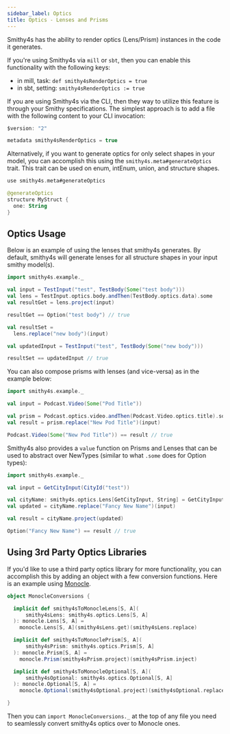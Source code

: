 ```yaml
---
sidebar_label: Optics
title: Optics - Lenses and Prisms
---
```


Smithy4s has the ability to render optics (Lens/Prism) instances in the code it generates.

If you're using Smithy4s via `mill` or `sbt`, then you can enable this functionality with the following keys:

* in mill, task: `def smithy4sRenderOptics = true`
* in sbt, setting: `smithy4sRenderOptics := true`

If you are using Smithy4s via the CLI, then they way to utilize this feature is through your Smithy specifications. The simplest approach is to add a file with the following content to your CLI invocation:

```kotlin
$version: "2"

metadata smithy4sRenderOptics = true
```

Alternatively, if you want to generate optics for only select shapes in your model, you can accomplish this using
the `smithy4s.meta#generateOptics` trait. This trait can be used on enum, intEnum, union, and structure shapes.

```kotlin
use smithy4s.meta#generateOptics

@generateOptics
structure MyStruct {
  one: String
}
```

## Optics Usage

Below is an example of using the lenses that smithy4s generates. By default, smithy4s will generate lenses for all structure shapes in your input smithy model(s).

```scala mdoc:reset
import smithy4s.example._

val input = TestInput("test", TestBody(Some("test body")))
val lens = TestInput.optics.body.andThen(TestBody.optics.data).some
val resultGet = lens.project(input)

resultGet == Option("test body") // true

val resultSet =
  lens.replace("new body")(input)

val updatedInput = TestInput("test", TestBody(Some("new body")))

resultSet == updatedInput // true
```

You can also compose prisms with lenses (and vice-versa) as in the example below:

```scala mdoc:reset
import smithy4s.example._

val input = Podcast.Video(Some("Pod Title"))

val prism = Podcast.optics.video.andThen(Podcast.Video.optics.title).some
val result = prism.replace("New Pod Title")(input)

Podcast.Video(Some("New Pod Title")) == result // true
```

Smithy4s also provides a `value` function on Prisms and Lenses that can be used to abstract over NewTypes (similar to what `.some` does for Option types):

```scala mdoc:reset
import smithy4s.example._

val input = GetCityInput(CityId("test"))

val cityName: smithy4s.optics.Lens[GetCityInput, String] = GetCityInput.optics.cityId.value
val updated = cityName.replace("Fancy New Name")(input)

val result = cityName.project(updated)

Option("Fancy New Name") == result // true
```

## Using 3rd Party Optics Libraries

If you'd like to use a third party optics library for more functionality, you can accomplish this by adding an object with a few conversion functions. Here is an example using [Monocle](https://www.optics.dev/Monocle/).

```scala mdoc:reset
object MonocleConversions {

  implicit def smithy4sToMonocleLens[S, A](
      smithy4sLens: smithy4s.optics.Lens[S, A]
  ): monocle.Lens[S, A] =
    monocle.Lens[S, A](smithy4sLens.get)(smithy4sLens.replace)

  implicit def smithy4sToMonoclePrism[S, A](
      smithy4sPrism: smithy4s.optics.Prism[S, A]
  ): monocle.Prism[S, A] =
    monocle.Prism(smithy4sPrism.project)(smithy4sPrism.inject)

  implicit def smithy4sToMonocleOptional[S, A](
      smithy4sOptional: smithy4s.optics.Optional[S, A]
  ): monocle.Optional[S, A] =
    monocle.Optional(smithy4sOptional.project)(smithy4sOptional.replace)

}
```

Then you can `import MonocleConversions._` at the top of any file you need to seamlessly convert smithy4s optics over to Monocle ones.
